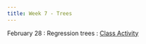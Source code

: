 ```yaml
---
title: Week 7 - Trees
---
```


February 28 
: Regression trees
  : [Class Activity](https://sta175.github.io/class_activities/STA175_Activity6_New.html)